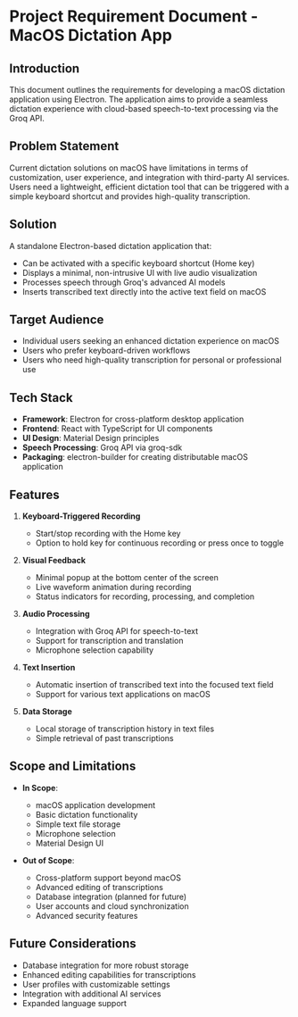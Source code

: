 # Project Requirement Document - MacOS Dictation App

## Introduction
This document outlines the requirements for developing a macOS dictation application using Electron. The application aims to provide a seamless dictation experience with cloud-based speech-to-text processing via the Groq API.

## Problem Statement
Current dictation solutions on macOS have limitations in terms of customization, user experience, and integration with third-party AI services. Users need a lightweight, efficient dictation tool that can be triggered with a simple keyboard shortcut and provides high-quality transcription.

## Solution
A standalone Electron-based dictation application that:
- Can be activated with a specific keyboard shortcut (Home key)
- Displays a minimal, non-intrusive UI with live audio visualization
- Processes speech through Groq's advanced AI models
- Inserts transcribed text directly into the active text field on macOS

## Target Audience
- Individual users seeking an enhanced dictation experience on macOS
- Users who prefer keyboard-driven workflows
- Users who need high-quality transcription for personal or professional use

## Tech Stack
- **Framework**: Electron for cross-platform desktop application
- **Frontend**: React with TypeScript for UI components
- **UI Design**: Material Design principles
- **Speech Processing**: Groq API via groq-sdk
- **Packaging**: electron-builder for creating distributable macOS application

## Features
1. **Keyboard-Triggered Recording**
   - Start/stop recording with the Home key
   - Option to hold key for continuous recording or press once to toggle

2. **Visual Feedback**
   - Minimal popup at the bottom center of the screen
   - Live waveform animation during recording
   - Status indicators for recording, processing, and completion

3. **Audio Processing**
   - Integration with Groq API for speech-to-text
   - Support for transcription and translation
   - Microphone selection capability

4. **Text Insertion**
   - Automatic insertion of transcribed text into the focused text field
   - Support for various text applications on macOS

5. **Data Storage**
   - Local storage of transcription history in text files
   - Simple retrieval of past transcriptions

## Scope and Limitations
- **In Scope**:
  - macOS application development
  - Basic dictation functionality
  - Simple text file storage
  - Microphone selection
  - Material Design UI

- **Out of Scope**:
  - Cross-platform support beyond macOS
  - Advanced editing of transcriptions
  - Database integration (planned for future)
  - User accounts and cloud synchronization
  - Advanced security features

## Future Considerations
- Database integration for more robust storage
- Enhanced editing capabilities for transcriptions
- User profiles with customizable settings
- Integration with additional AI services
- Expanded language support 